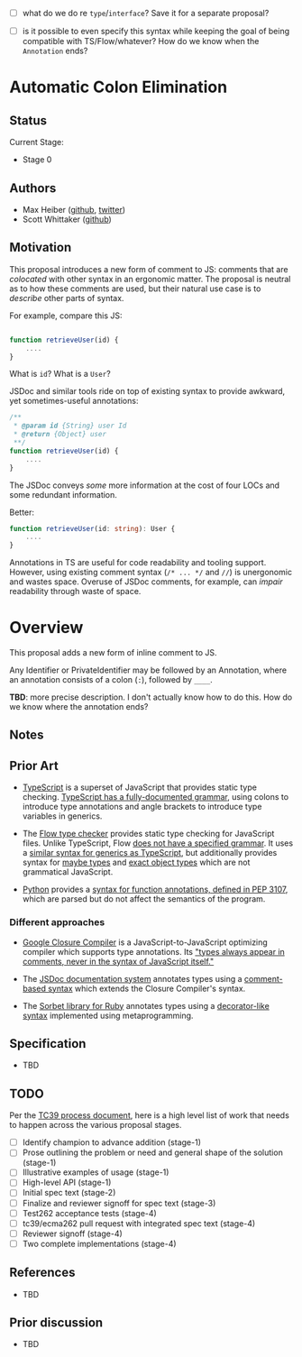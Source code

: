 - [ ] what do we do re `type`/`interface`? Save it for a separate proposal?
- [ ] is it possible to even specify this syntax while keeping the goal of being compatible with TS/Flow/whatever? How do we know when the `Annotation` ends?


# Automatic Colon Elimination

## Status
Current Stage:
* Stage 0

## Authors
* Max Heiber ([github](https://github.com/mheiber), [twitter](https://twitter.com/maxheiber))
* Scott Whittaker ([github](https://github.com/scottrobertwhittaker))

## Motivation
This proposal introduces a new form of comment to JS: comments that are *colocated* with other syntax in an ergonomic matter. The proposal is neutral as to how these comments are used, but their natural use case is to *describe* other parts of syntax.

For example, compare this JS:

```js

function retrieveUser(id) {
    ....
}
```

What is `id`? What is a `User`?

JSDoc and similar tools ride on top of existing syntax to provide awkward, yet sometimes-useful annotations:

```js
/**
 * @param id {String} user Id
 * @return {Object} user
 **/
function retrieveUser(id) {
    ....
}
```

The JSDoc conveys *some* more information at the cost of four LOCs and some redundant information.

Better:

```ts
function retrieveUser(id: string): User {
    ....
}
```

Annotations in TS are useful for code readability and tooling support. However, using existing comment syntax (`/* ... */` and `//`) is unergonomic and wastes space. Overuse of JSDoc comments, for example, can *impair* readability through waste of space.

# Overview
This proposal adds a new form of inline comment to JS.

Any Identifier or PrivateIdentifier may be followed by an Annotation, where an annotation consists of a colon (`:`), followed by `____`.

__TBD__: more precise description. I don't actually know how to do this. How do we know where the annotation ends?

## Notes

## Prior Art

- [TypeScript][ts] is a superset of JavaScript that provides static type checking. [TypeScript has a fully-documented grammar][ts-grammar], using colons to introduce type annotations and angle brackets to introduce type variables in generics.

- The [Flow type checker][flow] provides static type checking for JavaScript files.  Unlike TypeScript, Flow [does not have a specified grammar][flow-no-grammar].  It uses a [similar syntax for generics as TypeScript][flow-generics], but additionally provides syntax for [maybe types][flow-maybe-types] and [exact object types][flow-exact-object-types] which are not grammatical JavaScript.

- [Python][python] provides a [syntax for function annotations, defined in PEP 3107][pep-3107], which are parsed but do not affect the semantics of the program.

[ts]: https://www.typescriptlang.org/index.html
[ts-grammar]: https://github.com/microsoft/TypeScript/blob/master/doc/spec.md#a1-types
[flow]: https://flow.org/
[flow-no-grammar]: https://github.com/facebook/flow/issues/3429
[flow-generics]: https://flow.org/en/docs/types/generics/
[flow-maybe-types]: https://flow.org/en/docs/types/maybe/
[flow-exact-object-types]: https://flow.org/en/docs/lang/width-subtyping/
[python]: https://www.python.org/
[pep-3107]: https://www.python.org/dev/peps/pep-3107/

### Different approaches

- [Google Closure Compiler][closure] is a JavaScript-to-JavaScript optimizing compiler which supports type annotations. Its ["types always appear in comments, never in the syntax of JavaScript itself."][closure-types]

- The [JSDoc documentation system][jsdoc] annotates types using a [comment-based syntax][jsdoc-types] which extends the Closure Compiler's syntax.

- The [Sorbet library for Ruby][sorbet] annotates types using a [decorator-like syntax][sorbet-types] implemented using metaprogramming.

[closure]: https://github.com/google/closure-compiler/
[closure-types]: https://github.com/google/closure-compiler/wiki/Types-in-the-Closure-Type-System
[jsdoc]: https://jsdoc.app/
[jsdoc-types]: https://jsdoc.app/tags-type.html
[sorbet]: https://sorbet.org/
[sorbet-types]: https://sorbet.org/docs/sigs

## Specification
- TBD

## TODO
Per the [TC39 process document](https://tc39.github.io/process-document/), here is a high level list of work that needs to happen across the various proposal stages.

* [ ] Identify champion to advance addition (stage-1)
* [ ] Prose outlining the problem or need and general shape of the solution (stage-1)
* [ ] Illustrative examples of usage (stage-1)
* [ ] High-level API (stage-1)
* [ ] Initial spec text (stage-2)
* [ ] Finalize and reviewer signoff for spec text (stage-3)
* [ ] Test262 acceptance tests (stage-4)
* [ ] tc39/ecma262 pull request with integrated spec text (stage-4)
* [ ] Reviewer signoff (stage-4)
* [ ] Two complete implementations (stage-4)

## References
- TBD

## Prior discussion
- TBD
